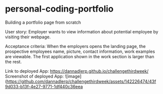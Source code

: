 # personal-coding-portfolio
Building a portfolio page from scratch

User story:
Employer wants to view information about potential employee by visiting their webpage.

Acceptance criteria:
When the employers opens the landing page, the prospective employees name, picture, contact information, work examples are viewable. The first application shown in the work section is larger than the rest.


Link to deployed App: https://dannadlerp.github.io/challengethirdweek/
Screenshot of deployed App: ![image](https://github.com/dannadlerp/challengethirdweek/assets/142226474/43f9d033-b13f-4e27-9771-1df440c36eea
